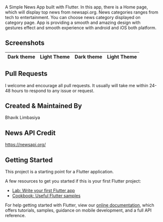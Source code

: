 

A Simple News App built with Flutter. In this app, there is a Home page, which will display top news from newsapi.org. News categories ranges from tech to entertainment. You can choose news category displayed on category page. App is providing a smooth and amazing design with gestures effect and smooth experience with android and iOS both platform.


## Screenshots

Dark theme               |  Light Theme               | Dark theme               |  Light Theme
:-------------------------:|:-------------------------:|:-------------------------:|:-------------------------



## Pull Requests

I welcome and encourage all pull requests. It usually will take me within 24-48 hours to respond to any issue or request.

## Created & Maintained By
Bhavik Limbasiya

## News API Credit
https://newsapi.org/

## Getting Started

This project is a starting point for a Flutter application.

A few resources to get you started if this is your first Flutter project:

- [Lab: Write your first Flutter app](https://flutter.dev/docs/get-started/codelab)
- [Cookbook: Useful Flutter samples](https://flutter.dev/docs/cookbook)

For help getting started with Flutter, view our
[online documentation](https://flutter.dev/docs), which offers tutorials,
samples, guidance on mobile development, and a full API reference.




